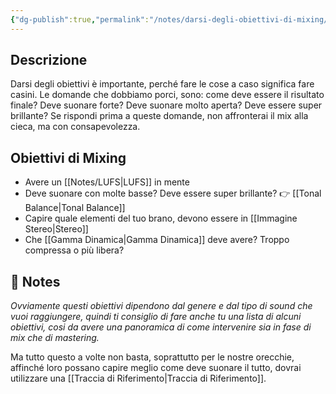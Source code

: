 ```yaml
---
{"dg-publish":true,"permalink":"/notes/darsi-degli-obiettivi-di-mixing/"}
---
```



## Descrizione

Darsi degli obiettivi è importante, perché fare le cose a caso significa fare casini. Le domande che dobbiamo porci, sono: come deve essere il risultato finale? Deve suonare forte? Deve suonare molto aperta? Deve essere super brillante? Se rispondi prima a queste domande, non affronterai il mix alla cieca, ma con consapevolezza.

## Obiettivi di Mixing

- Avere un [[Notes/LUFS\|LUFS]] in mente
- Deve suonare con molte basse? Deve essere super brillante? 👉 [[Tonal Balance\|Tonal Balance]]
- Capire quale elementi del tuo brano, devono essere in [[Immagine Stereo\|Stereo]]
- Che [[Gamma Dinamica\|Gamma Dinamica]] deve avere? Troppo compressa o più libera?

## 📝 Notes

_Ovviamente questi obiettivi dipendono dal genere e dal tipo di sound che vuoi raggiungere, quindi ti consiglio di fare anche tu una lista di alcuni obiettivi, cosi da avere una panoramica di come intervenire sia in fase di mix che di mastering._

Ma tutto questo a volte non basta, soprattutto per le nostre orecchie, affinché loro possano capire meglio come deve suonare il tutto, dovrai utilizzare una [[Traccia di Riferimento\|Traccia di Riferimento]].